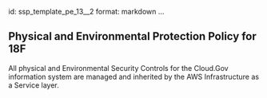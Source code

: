 id: ssp_template_pe_13__2
format: markdown
...
## Physical and Environmental Protection Policy for 18F

All physical and Environmental Security Controls for the Cloud.Gov information system are managed and inherited by the AWS Infrastructure as a Service layer.
